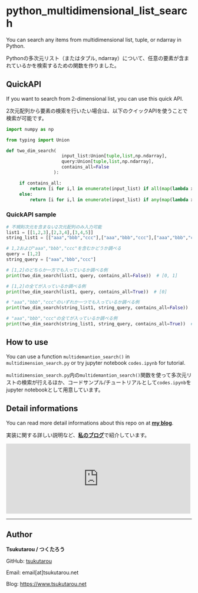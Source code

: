 # python_multidimensional_list_search

You can search any items from multidimensional list, tuple, or ndarray in Python.

Pythonの多次元リスト（またはタプル, ndarray）について、任意の要素が含まれているかを検索するための関数を作りました。

## QuickAPI

If you want to search from 2-dimensional list, you can use this quick API.

2次元配列から要素の検索を行いたい場合は、以下のクイックAPIを使うことで検索が可能です。

```python
import numpy as np

from typing import Union

def two_dim_search(
                     input_list:Union[tuple,list,np.ndarray],
                     query:Union[tuple,list,np.ndarray],
                     contains_all=False
                  ):

     if contains_all:
         return [i for i,l in enumerate(input_list) if all(map(lambda x:x in l, query))]
     else:
         return [i for i,l in enumerate(input_list) if any(map(lambda x:x in l, query))]
```

### QuickAPI sample

```python
# 不規則次元を含まない2次元配列のみ入力可能
list1 = [[1,2,3],[2,3,4],[3,4,5]]
string_list1 = [["aaa","bbb","ccc"],["aaa","bbb","ccc"],["aaa","bbb","ccc"]]

# 1,2および"aaa","bbb","ccc"を含むかどうか調べる
query = [1,2]
string_query = ["aaa","bbb","ccc"]
```

```python
# [1,2]のどちらか一方でも入っているか調べる例
print(two_dim_search(list1, query, contains_all=False))  # [0, 1]

# [1,2]の全てが入っているか調べる例
print(two_dim_search(list1, query, contains_all=True))  # [0]

# "aaa","bbb","ccc"のいずれか一つでも入っているか調べる例
print(two_dim_search(string_list1, string_query, contains_all=False))  # [0, 1, 2]

# "aaa","bbb","ccc"の全てが入っているか調べる例
print(two_dim_search(string_list1, string_query, contains_all=True))  # [0, 1, 2]
```

## How to use

You can use a function `multidemantion_search()` in `multidimension_search.py` or try jupyter notebook `codes.ipynb` for tutorial.

`multidimension_search.py`内の`multidemantion_search()`関数を使って多次元リストの検索が行えるほか、コードサンプル/チュートリアルとして`codes.ipynb`をjupyter notebookとして用意しています。

## Detail informations

You can read more detail informations about this repo on at [<b>my blog</b>](https://www.tsukutarou.net/entry/python_multidimensional_list_search).

実装に関する詳しい説明など、[<b>私のブログ</b>](https://www.tsukutarou.net/entry/python_multidimensional_list_search)で紹介しています。

<iframe src="https://hatenablog-parts.com/embed?url=https%3A%2F%2Fwww.tsukutarou.net%2Fentry%2Fpython_multidimensional_list_search" title="【Python】2次元・3次元・多次元リスト(list)内に任意の要素があるか検索 - つくたろうのブログ" class="embed-card embed-blogcard" scrolling="no" frameborder="0" style="display: block; width: 100%; height: 190px; max-width: 500px; margin: 10px 0px;" loading="lazy"></iframe>

***

## Author

<b>Tsukutarou / つくたろう</b>

GitHub: <a href="https://github.com/tsukutarou">tsukutarou</a>

Email: email[at]tsukutarou.net

Blog: <a href="https://www.tsukutarou.net">https://www.tsukutarou.net</a> 